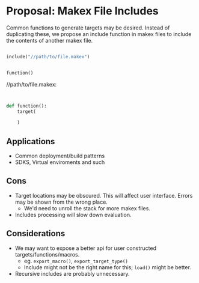 # Proposal: Makex File Includes

Common functions to generate targets may be desired. Instead of duplicating these, we propose an include function
in makex files to include the contents of another makex file.

```python

include("//path/to/file.makex")


function()
```

//path/to/file.makex:

```python


def function():
    target(
        
    )
```

## Applications

- Common deployment/build patterns
- SDKS, Virtual enviroments and such

## Cons

- Target locations may be obscured. This will affect user interface. Errors may be shown from the wrong place.
  - We'd need to unroll the stack for more makex files.
- Includes processing will slow down evaluation.

## Considerations


- We may want to expose a better api for user constructed targets/functions/macros.
  - eg. `export_macro()`, `export_target_type()`
  - Include might not be the right name for this; `load()` might be better.
- Recursive includes are probably unnecessary.
